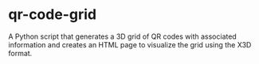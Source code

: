 # qr-code-grid
A Python script that generates a 3D grid of QR codes with associated information and creates an HTML page to visualize the grid using the X3D format.
